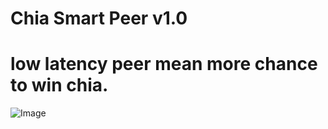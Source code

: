 # Chia Smart Peer v1.0 

# low latency peer mean more chance to win chia.

![Image](https://github.com/ChiaNetworkTools/ChiaSmartPeer/blob/main/chiasmartpeerv1.png?raw=true)
<!---
ChiaNetworkTools/ChiaSmartPeer is a ✨ special ✨ repository because its `README.md` (this file) appears on your GitHub profile.
You can click the Preview link to take a look at your changes.
--->
